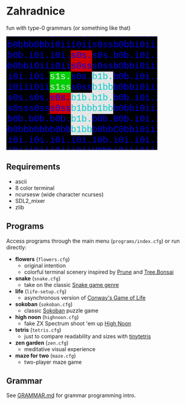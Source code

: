 # Zahradnice

fun with type-0 grammars (or something like that)

![life](res/life.png)

## Requirements

* ascii
* 8 color terminal
* ncursesw (wide character ncurses)
* SDL2_mixer
* zlib

## Programs

Access programs through the main menu (`programs/index.cfg`) or run directly:

* **flowers** (`flowers.cfg`)
  * original intention
  * colorful terminal scenery inspired by [Prune](https://apps.apple.com/us/app/prune/id972319818) and [Tree.Bonsai](https://store.steampowered.com/app/875240/Tree_Bonsai/)
* **snake** (`snake.cfg`)
  * take on the classic [Snake game genre](https://en.wikipedia.org/wiki/Snake_(video_game_genre))
* **life** (`life-setup.cfg`)
  * asynchronous version of [Conway's Game of Life](https://en.wikipedia.org/wiki/Conway%27s_Game_of_Life)
* **sokoban** (`sokoban.cfg`)
  * classic [Sokoban](https://en.wikipedia.org/wiki/Sokoban) puzzle game
* **high noon** (`highnoon.cfg`)
  * fake ZX Spectrum shoot 'em up [High Noon](https://spectrumcomputing.co.uk/entry/2315/ZX-Spectrum/High_Noon)
* **tetris** (`tetris.cfg`)
  * just to compare readability and sizes with [tinytetris](https://github.com/taylorconor/tinytetris)
* **zen garden** (`zen.cfg`)
  * meditative visual experience
* **maze for two** (`maze.cfg`)
  * two-player maze game

## Grammar

See [GRAMMAR.md](GRAMMAR.md) for grammar programming intro.